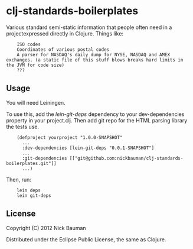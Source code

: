# clj-standards-boilerplates

Various standard semi-static information that people often need in a projectexpressed directly in Clojure. Things like:

        ISO codes 
        Coordinates of various postal codes
        A parser for NASDAQ's daily dump for NYSE, NASDAQ and AMEX exchanges. (a static file of this stuff blows breaks hard limits in the JVM for code size)
        ???

## Usage

You will need Leiningen.

To use this, add the *lein-git-deps* dependency to your dev-dependencies property in your project.clj. Then add git repo for the HTML parsing library the tests use.

        (defproject yourproject "1.0.0-SNAPSHOT"
          ...
          :dev-dependencies [lein-git-deps "0.0.1-SNAPSHOT"]
          ...
          :git-dependencies [["git@github.com:nickbauman/clj-standards-boilerplates.git"]]
          ...)

Then, run:

        lein deps
        lein git-deps

## License

Copyright (C) 2012 Nick Bauman

Distributed under the Eclipse Public License, the same as Clojure.
